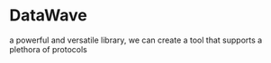 # DataWave
a powerful and versatile library, we can create a tool that supports a plethora of protocols
